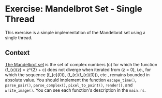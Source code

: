 # Exercise: Mandelbrot Set - Single Thread

This exercise is a simple implementation of the Mandelbrot set using a single thread.

## Context

[The Mandelbrot set](https://en.wikipedia.org/wiki/Mandelbrot_set) is the set of complex numbers \(c\) for which the function \(f_{c}(z) = z^{2} + c\) does not diverge when iterated from \(z = 0\), i.e., for which the sequence \(f_{c}(0)\), \(f_{c}(f_{c}(0))\), etc., remains bounded in absolute value. You should implement the function `escape_time()`, `parse_pair()`, `parse_complex()`, `pixel_to_point()`, `render()`, and `write_image()`. You can see each function's description in the `main.rs`.
